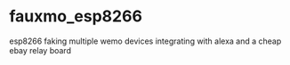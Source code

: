 # fauxmo_esp8266
esp8266 faking multiple wemo devices integrating with alexa and a cheap ebay relay board  
